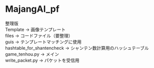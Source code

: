 # MajangAI_pf
整理版<br>
Template -> 画像テンプレート<br>
files -> コードファイル（要整理）<br>
guis -> テンプレートマッチングに使用<br>
hashtable_for_shantencheck -> シャンテン数計算用のハッシュテーブル<br>
game_tenhou.py -> メイン<br>
write_packet.py -> パケットを受信用<br>
